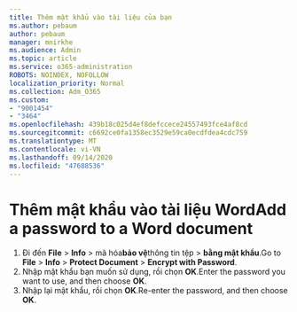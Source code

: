 ```yaml
---
title: Thêm mật khẩu vào tài liệu của bạn
ms.author: pebaum
author: pebaum
manager: mnirkhe
ms.audience: Admin
ms.topic: article
ms.service: o365-administration
ROBOTS: NOINDEX, NOFOLLOW
localization_priority: Normal
ms.collection: Adm_O365
ms.custom:
- "9001454"
- "3464"
ms.openlocfilehash: 439b18c025d4ef8defccece24557493fce4af8cd
ms.sourcegitcommit: c6692ce0fa1358ec3529e59ca0ecdfdea4cdc759
ms.translationtype: MT
ms.contentlocale: vi-VN
ms.lasthandoff: 09/14/2020
ms.locfileid: "47688536"
---
```

# <a name="add-a-password-to-a-word-document"></a><span data-ttu-id="559b5-102">Thêm mật khẩu vào tài liệu Word</span><span class="sxs-lookup"><span data-stu-id="559b5-102">Add a password to a Word document</span></span>

1. <span data-ttu-id="559b5-103">Đi đến **File**  >  **Info**  >  mã hóa**bảo vệ**thông tin tệp  >  **bằng mật khẩu**.</span><span class="sxs-lookup"><span data-stu-id="559b5-103">Go to **File** > **Info** > **Protect Document** > **Encrypt with Password**.</span></span>
2. <span data-ttu-id="559b5-104">Nhập mật khẩu bạn muốn sử dụng, rồi chọn **OK**.</span><span class="sxs-lookup"><span data-stu-id="559b5-104">Enter the password you want to use, and then choose **OK**.</span></span>
3. <span data-ttu-id="559b5-105">Nhập lại mật khẩu, rồi chọn **OK**.</span><span class="sxs-lookup"><span data-stu-id="559b5-105">Re-enter the password, and then choose **OK**.</span></span>